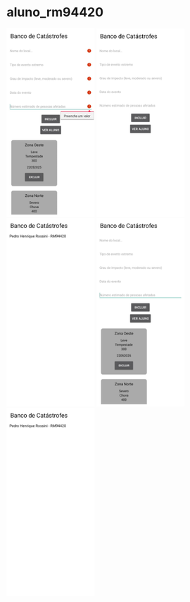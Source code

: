 # aluno_rm94420
<img src="WhatsApp Image 2025-06-05 at 21.09.37.jpeg" width="200">
<img src="WhatsApp Image 2025-06-05 at 21.09.23 (3).jpeg" width="200">
<img src="WhatsApp Image 2025-06-05 at 21.09.23 (1).jpeg" width="200">
<img src="WhatsApp Image 2025-06-05 at 21.09.23 (2).jpeg" width="200">
<img src="WhatsApp Image 2025-06-05 at 21.09.23.jpeg" width="200">
